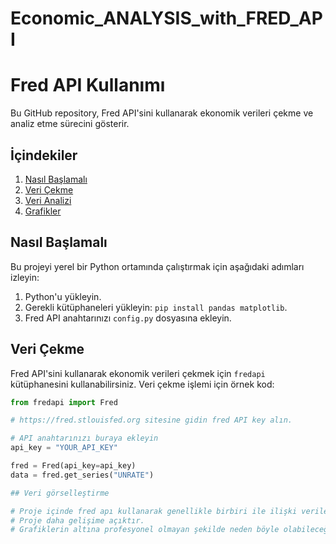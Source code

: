 # Economic_ANALYSIS_with_FRED_API
# Fred API Kullanımı

Bu GitHub repository, Fred API'sini kullanarak ekonomik verileri çekme ve analiz etme sürecini gösterir.

## İçindekiler

1. [Nasıl Başlamalı](#nasıl-başlamalı)
2. [Veri Çekme](#veri-çekme)
3. [Veri Analizi](#veri-analizi)
4. [Grafikler](#grafikler)

## Nasıl Başlamalı

Bu projeyi yerel bir Python ortamında çalıştırmak için aşağıdaki adımları izleyin:

1. Python'u yükleyin.
2. Gerekli kütüphaneleri yükleyin: `pip install pandas matplotlib`.
3. Fred API anahtarınızı `config.py` dosyasına ekleyin.

## Veri Çekme

Fred API'sini kullanarak ekonomik verileri çekmek için `fredapi` kütüphanesini kullanabilirsiniz. Veri çekme işlemi için örnek kod:

```python
from fredapi import Fred

# https://fred.stlouisfed.org sitesine gidin fred API key alın.

# API anahtarınızı buraya ekleyin
api_key = "YOUR_API_KEY"

fred = Fred(api_key=api_key)
data = fred.get_series("UNRATE")

## Veri görselleştirme

# Proje içinde fred apı kullanarak genellikle birbiri ile ilişki veriler açıklamalı ve grafik yardımı ile analiz edilmiştir.
# Proje daha gelişime açıktır.
# Grafiklerin altına profesyonel olmayan şekilde neden böyle olabileceği ile alakalı yorumlar eklenmiştir.


